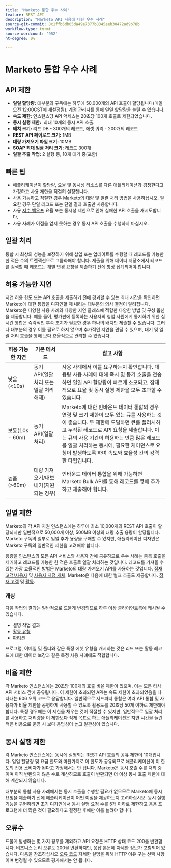 ```yaml
---
title: "Marketo 통합 우수 사례"
feature: REST API
description: "Marketo API 사용에 대한 우수 사례"
source-git-commit: 8c1ffb6db05da49e7377b8345eeb30472ad9b78b
workflow-type: tm+mt
source-wordcount: '952'
ht-degree: 0%

---
```



# Marketo 통합 우수 사례

## API 제한

- **일일 할당량:** 대부분의 구독에는 하루에 50,000개의 API 호출이 할당됩니다(매일 오전 12:00CST에 재설정됨). 계정 관리자를 통해 일일 할당량을 늘릴 수 있습니다.
- **속도 제한:** 인스턴스당 API 액세스는 20초당 100개 호출로 제한되었습니다.
- **동시 실행 제한:**  최대 10개의 동시 API 호출.
- **배치 크기:** 리드 DB - 300개의 레코드, 에셋 쿼리 - 200개의 레코드
- **REST API 페이로드 크기:** 1MB
- **대량 가져오기 파일 크기:** 10MB
- **SOAP 최대 일괄 처리 크기:** 레코드 300개
- **일괄 추출 작업:** 2 실행 중, 10개 대기 중(포함)

## 빠른 팁

- 애플리케이션이 할당량, 요율 및 동시성 리소스를 다른 애플리케이션과 경쟁한다고 가정하고 사용 제한을 적절히 설정합니다.
- 사용 가능하고 적절한 경우 Marketo의 대량 및 일괄 처리 방법을 사용하십시오. 필요한 경우 단일 레코드 또는 단일 결과 호출만 사용합니다.
- 사용 [지수 백오프](https://en.wikipedia.org/wiki/Exponential_backoff) 요율 또는 동시성 제한으로 인해 실패한 API 호출을 재시도합니다.
- 사용 사례가 이점을 얻지 못하는 경우 동시 API 호출을 수행하지 마십시오.

## 일괄 처리

통합 시 최상의 성능을 보장하기 위해 삽입 또는 업데이트를 수행할 때 레코드를 가능한 한 적은 수의 트랜잭션으로 그룹화해야 합니다. 제출을 위해 데이터 저장소에서 레코드를 검색할 때 레코드는 개별 변경 요청을 제출하기 전에 항상 집계되어야 합니다.

## 허용 가능한 지연

지연 허용 한도 또는 API 호출을 제출하기 전에 경과할 수 있는 최대 시간을 확인하면 Marketo에 대한 통합을 디자인할 때 내리는 대부분의 의사 결정이 알려집니다. Marketo은 다양한 사용 사례와 다양한 지연 클래스에 적합한 다양한 방법 및 구성 옵션을 제공합니다. 예를 들어, 평가판에 등록하는 사용자의 영업 사원에게 통지하기 위한 실시간 통합은 즉각적인 후속 조치가 필요한 경우 하나의 배치만 제출할 수 있습니다. 그러나 대부분의 경우 이를 필요로 하지 않으며 추가적인 지연을 견딜 수 있으며, 대기 및 일괄 처리 호출을 통해 보다 효율적으로 관리할 수 있습니다.

| 허용 가능한 지연 | 기본 메서드 | 참고 사항 |
|---|---|---|
| 낮음(&lt;10s) | 동기 API(일괄 처리 또는 일괄 처리 해제) | 사용 사례에서 이를 요구하는지 확인합니다. 대용량 사용 사례에 대해 즉시 및 동기 호출을 전송하면 일일 API 할당량이 빠르게 소모되고, 잠재적으로 요율 및 동시 실행 제한을 모두 초과할 수 있습니다. |
| 보통(10s - 60m) | 동기 API(일괄 처리) | Marketo에 대한 인바운드 데이터 통합의 경우 연령 및 크기 제한이 모두 있는 큐를 사용하는 것이 좋습니다. 두 제한에 도달하면 큐를 플러시하고 누적된 레코드로 API 요청을 제출합니다. 이는 큐의 사용 기간이 허용하는 만큼 많은 레코드를 일괄 처리하는 동시에, 필요한 케이던스로 요청이 발생하도록 하며 속도와 효율성 간의 강력한 타협입니다. |
| 높음(>60m) | 대량 가져오기/내보내기(지원되는 경우) | 인바운드 데이터 통합을 위해 가능하면 Marketo Bulk API를 통해 레코드를 큐에 추가하고 제출해야 합니다. |

## 일별 제한

Marketo의 각 API 지원 인스턴스에는 하루에 최소 10,000개의 REST API 호출이 할당되지만 일반적으로 50,000개 이상, 500MB 이상의 대량 추출 용량이 할당됩니다. Marketo 구독의 일부로 일일 추가 용량을 구매할 수 있지만, 애플리케이션 디자인은 Marketo 구독의 일반적인 제한을 고려해야 합니다.

용량을 인스턴스의 모든 API 서비스와 사용자 간에 공유하므로 우수 사례는 중복 호출을 제거하고 레코드를 가능한 한 적은 호출로 일괄 처리하는 것입니다. 레코드를 가져올 수 있는 가장 효율적인 방법은 Marketo의 대량 가져오기 API를 사용하는 것입니다. [잠재 고객/사용자](https://developer.adobe.com/marketo-apis/api/mapi/#tag/Bulk-Import-Leads/operation/importLeadUsingPOST) 및 [사용자 지정 개체](https://developer.adobe.com/marketo-apis/api/mapi/#tag/Snippets/operation/createSnippetUsingPOST). Marketo은 다음에 대한 벌크 추출도 제공합니다. [잠재 고객](bulk-lead-extract.md) 및 [활동](bulk-activity-extract.md).

### 캐싱

다음 작업의 결과는 일반적으로 드물게 변경되므로 하루 이상 클라이언트측에 캐시될 수 있습니다.

- 설명 작업 결과
- [활동 유형](https://developer.adobe.com/marketo-apis/api/mapi/#tag/Activities/operation/getAllActivityTypesUsingGET)
- [파티션](https://developer.adobe.com/marketo-apis/api/mapi/#tag/Leads/operation/getLeadPartitionsUsingGET)

프로그램, 이메일 및 폴더와 같은 특정 에셋 유형을 캐시하는 것은 리드 또는 활동 레코드에 대한 데이터 보강과 같은 특정 사용 사례에도 적합합니다.

## 비율 제한

각 Marketo 인스턴스에는 20초당 100개의 호출 비율 제한이 있으며, 이는 모든 타사 API 서비스 간에 공유됩니다. 이 제한이 초과되면 API는 속도 제한이 초과되었음을 나타내는 606 오류 코드로 응답합니다. 일반적으로 서드파티 통합은 여러 API 통합 및 사용자가 비율 제한을 공평하게 사용할 수 있도록 활용도를 20초당 50개 이하로 제한해야 합니다. 특정 경우에는 이 제한을 채우는 것이 적절할 수 있지만, 일반적으로 일괄 처리를 사용하고 처리량을 이 제한보다 적게 목표로 하는 애플리케이션은 지연 시간을 늘린 적은 비용으로 운영 시 보다 응답성이 높고 일관성이 있습니다.

## 동시 실행 제한

각 Marketo 인스턴스에는 동시에 실행되는 REST API 호출의 공유 제한이 10개입니다. 일일 할당량 및 요금 한도와 마찬가지로 이 한도가 공유되므로 애플리케이션이 이 한도의 전용 소비자가 된다고 가정해서는 안 됩니다. Marketo은 동시 호출 수를 처리 중이며 아직 반환되지 않은 수로 계산하므로 호출이 반환되면 더 이상 동시 호출 제한에 대해 계산되지 않습니다.

대부분의 통합 사용 사례에서는 동시 호출을 수행할 필요가 없으므로 Marketo에 동시 요청을 제출하기 전에 애플리케이션이 어떤 이점을 제공하는지 고려하십시오. 동시 실행 기능을 구현하려면 초기 디자인에서 동시 실행 요청 수를 5개 이하로 제한하고 응용 프로그램에 더 많은 것이 필요하다고 결정한 후에만 이를 늘려야 합니다.

## 오류수

드물게 발생하는 몇 가지 경우를 제외하고 API 요청은 HTTP 상태 코드 200을 반환합니다. 비즈니스 논리 오류도 200을 반환하지만, 응답 본문에 자세한 정보가 포함되어 있습니다. 다음을 참조하십시오 [오류 코드](error-codes.md) 자세한 설명을 위해 HTTP 이유 구는 선택 사항이며 변경될 수 있으므로 평가해서는 안 됩니다.
